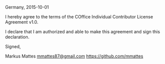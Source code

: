 Germany, 2015-10-01

I hereby agree to the terms of the COffice Individual Contributor License
Agreement v1.0.

I declare that I am authorized and able to make this agreement and sign this
declaration.

Signed,

Markus Mattes mmattes87@gmail.com https://github.com/mmattes